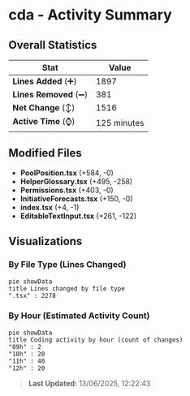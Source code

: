 # cda - Activity Summary 

## Overall Statistics

| Stat                   | Value                                                             |
| ---------------------- | ----------------------------------------------------------------- |
| **Lines Added** (➕)   | 1897                                          |
| **Lines Removed** (➖) | 381                                        |
| **Net Change** (↕)    | 1516                |
| **Active Time** (⌚)   | 125 minutes |


## Modified Files
- **PoolPosition.tsx** (+584, -0)
- **HelperGlossary.tsx** (+495, -258)
- **Permissions.tsx** (+403, -0)
- **InitiativeForecasts.tsx** (+150, -0)
- **index.tsx** (+4, -1)
- **EditableTextInput.tsx** (+261, -122)

## Visualizations

### By File Type (Lines Changed)

```mermaid
pie showData
title Lines changed by file type
".tsx" : 2278
```

### By Hour (Estimated Activity Count)

```mermaid
pie showData
title Coding activity by hour (count of changes)
"09h" : 2
"10h" : 20
"11h" : 40
"12h" : 20
```


> **Last Updated:** 13/06/2025, 12:22:43